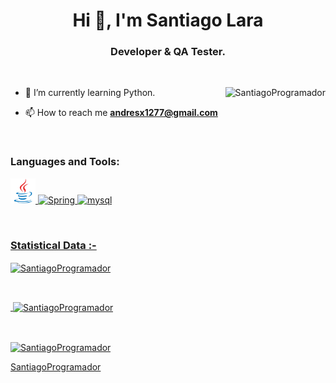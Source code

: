 <h1 align="center">Hi 👋, I'm Santiago Lara</h1>
<h3 align="center">Developer & QA Tester.</h3>

<br>

<p><img align="right" src="https://github.com/SantiagoProgramador/SantiagoProgramador/blob/main/animation_500_kxa883sd.gif" alt="SantiagoProgramador" /></p>


- 🌱 I’m currently learning Python.

- 📫 How to reach me **andresx1277@gmail.com**

<br>

<h3 align="left">Languages and Tools:</h3>
<p align="left"> <a href="https://developer.android.com" target="_blank" rel="noreferrer"> 
     <img
      src="https://raw.githubusercontent.com/devicons/devicon/master/icons/java/java-original.svg" alt="java" width="40"
      height="40" /> </a> <a href="https://developer.mozilla.org/en-US/docs/Web/JavaScript" target="_blank"
    rel="noreferrer">
    <img
      src="https://upload.wikimedia.org/wikipedia/commons/thumb/4/44/Spring_Framework_Logo_2018.svg/1920px-Spring_Framework_Logo_2018.svg.png" alt="Spring" width="80"
      height="40" /> </a> <a href="https://spring.io/" target="_blank"
    rel="noreferrer">
    <img
      src="https://upload.wikimedia.org/wikipedia/commons/thumb/5/51/Mysql.svg/1024px-Mysql.svg.png" alt="mysql" width="40"
      height="40" /> </a> <a href="https://www.mysql.com" target="_blank"
    rel="noreferrer">
   </p>

<br>

<h3>Statistical Data :-</h3>
<p><img align="center"
    src="https://github-readme-stats.vercel.app/api/top-langs?username=SantiagoProgramador&show_icons=true&locale=en&bg_color=0d1117&text_color=ffffff&layout=compact"
    alt="SantiagoProgramador" 
    bg_color=#808080/></p>

<br>

<p>&nbsp;<img align="center" src="https://github-readme-stats.vercel.app/api?username=SantiagoProgramador&show_icons=true&locale=en&bg_color=0d1117&text_color=ffffff&repo=convoychat"
    alt="SantiagoProgramador" /></p>

<br>

<p><img align="center" src="https://github-readme-streak-stats.herokuapp.com/?user=SantiagoProgramador&theme=dark&background=0d1117&date_format=M%20j%5B%2C%20Y%5D" alt="SantiagoProgramador" /></p>
      
[SantiagoProgramador](https://github.com/SantiagoProgramador)
